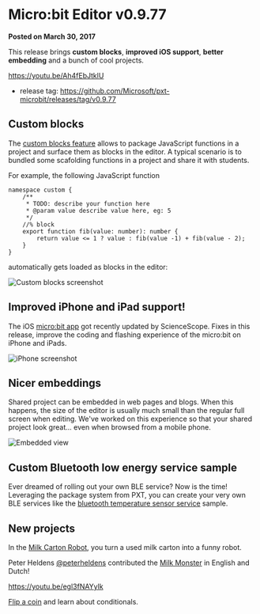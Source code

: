 # Micro:bit Editor v0.9.77

**Posted on March 30, 2017**

This release brings **custom blocks**, **improved iOS support**, **better embedding** and a bunch of cool projects.

https://youtu.be/Ah4fEbJtklU

* release tag: https://github.com/Microsoft/pxt-microbit/releases/tag/v0.9.77

## Custom blocks

The [custom blocks feature](https://microbit.makecode.com/blocks/custom) allows to package JavaScript functions in a project 
and surface them as blocks in the editor. A typical scenario is to bundled 
some scafolding functions in a project and share it with students.

For example, the following JavaScript function

```typescript-ignore
namespace custom {
    /**
     * TODO: describe your function here
     * @param value describe value here, eg: 5
     */    
    //% block
    export function fib(value: number): number {
        return value <= 1 ? value : fib(value -1) + fib(value - 2);
    }
}
```

automatically gets loaded as blocks in the editor:

![Custom blocks screenshot](/static/blog/microbit/v0.9.77/customblocks.png)

## Improved iPhone and iPad support!

The iOS [micro:bit app](https://itunes.apple.com/us/app/micro-bit/id1092687276) got recently updated by ScienceScope. Fixes in this release, 
improve the coding and flashing experience of the micro:bit on iPhone and iPads.

![iPhone screenshot](/static/blog/microbit/v0.9.77/iphone.png)

## Nicer embeddings

Shared project can be embedded in web pages and blogs. When this happens, the size of the editor is usually much small than the regular full screen when editing. We've worked on this experience so that your shared project look great... even when browsed from a mobile phone.

![Embedded view](/static/blog/microbit/v0.9.77/oembed.png)

## Custom Bluetooth low energy service sample

Ever dreamed of rolling out your own BLE service? Now is the time!
Leveraging the package system from PXT, you can create your very own BLE services like
the [bluetooth temperature sensor service](https://github.com/Microsoft/pxt-bluetooth-temperature-sensor) sample.

## New projects

In the [Milk Carton Robot](https://makecode.microbit.org/projects/milk-carton-robot), you turn a used milk carton into a funny robot.

Peter Heldens [@peterheldens](https://twitter.com/peterheldens) contributed the [Milk Monster](https://makecode.microbit.org/projects/milky-monster) in English and Dutch!

https://youtu.be/egl3fNAYylk

[Flip a coin](https://makecode.microbit.org/projects/coin-flipper) and learn about conditionals.